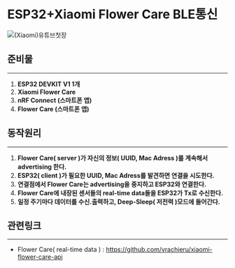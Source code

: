 # ESP32+Xiaomi Flower Care BLE통신
![(Xiaomi)유튜브첫장](https://user-images.githubusercontent.com/37902752/152269554-bc0dd611-9414-4271-b45a-37518d1041bb.png)

## 준비물
---
1. **ESP32 DEVKIT V1  1개**
2. **Xiaomi Flower Care**
3. **nRF Connect (스마트폰 앱)**
4. **Flower Care (스마트폰 앱)**

## 동작원리
---
1. **Flower Care( server )가 자신의 정보( UUID, Mac Adress )를 계속해서 advertising 한다.**
2. **ESP32( client )가 필요한 UUID, Mac Adress를 발견하면 연결을 시도한다.**
3. **연결점에서 Flower Care는 advertising을 중지하고 ESP32와 연결한다.**
4. **Flower Care에 내장된 센서들의 real-time data들을 ESP32가 Tx로 수신한다.**
5. **일정 주기마다 데이터를 수신.출력하고, Deep-Sleep( 저전력 )모드에 들어간다.**


## 관련링크
---
* Flower Care( real-time data ) : <https://github.com/vrachieru/xiaomi-flower-care-api>


